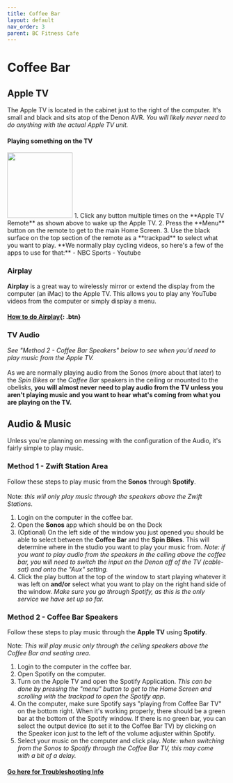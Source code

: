 ```yaml
---
title: Coffee Bar
layout: default
nav_order: 3
parent: BC Fitness Cafe
---
```

# Coffee Bar
## Apple TV
The Apple TV is located in the cabinet just to the right of the computer. It's small and black and sits atop of the Denon AVR. *You will likely never need to do anything with the actual Apple TV unit.*

#### Playing something on the TV
<img src="{{site.baseurl}}/images/apple-tv-remote.jpeg" style="height:150px;">
1. Click any button multiple times on the **Apple TV Remote** as shown above to wake up the Apple TV.
2. Press the **Menu** button on the remote to get to the main Home Screen.
3. Use the black surface on the top section of the remote as a **trackpad** to select what you want to play. **We normally play cycling videos, so here's a few of the apps to use for that:**
- NBC Sports
- Youtube

### Airplay
**Airplay** is a great way to wirelessly mirror or extend the display from the computer (an iMac) to the Apple TV. This allows you to play any YouTube videos from the computer or simply display a menu.

#### [How to do Airplay](https://support.apple.com/guide/mac-help/stream-content-to-apple-tv-mh40624/mac){: .btn}
### TV Audio
*See "Method 2 - Coffee Bar Speakers" below to see when you'd need to play music from the Apple TV.*
<br><br>
As we are normally playing audio from the Sonos (more about that later) to the *Spin Bikes* or the *Coffee Bar* speakers in the ceiling or mounted to the obelisks, **you will almost never need to play audio from the TV unless you aren't playing music and you want to hear what's coming from what you are playing on the TV.**
## Audio & Music
Unless you're planning on messing with the configuration of the Audio, it's fairly simple to play music.

### Method 1 - Zwift Station Area

Follow these steps to play music from the **Sonos** through **Spotify**. 
<br><br>
Note: *this will only play music through the speakers above the Zwift Stations*.
1. Login on the computer in the coffee bar.
2. Open the **Sonos** app which should be on the Dock
3. (Optional) On the left side of the window you just opened you should be able to select between the **Coffee Bar** and the **Spin Bikes**. This will determine where in the studio you want to play your music from. *Note: if you want to play audio from the speakers in the ceiling above the coffee bar, you will need to switch the input on the Denon off of the TV (cable-sat) and onto the "Aux" setting.*
4. Click the play button at the top of the window to start playing whatever it was left on **and/or** select what you want to play on the right hand side of the window. *Make sure you go through Spotify, as this is the only service we have set up so far.*

### Method 2 - Coffee Bar Speakers
Follow these steps to play music through the **Apple TV** using **Spotify**.

Note: *This will play music only through the ceiling speakers above the Coffee Bar and seating area.* 

1. Login to the computer in the coffee bar.
2. Open Spotify on the computer.
2. Turn on the Apple TV and   open the Spotify Application. *This can be done by pressing the "menu" button to get to the Home Screen and scrolling with the trackpad to open the Spotify app*.
3. On the computer, make sure Spotify says "playing from Coffee Bar  TV" on the bottom right.  When it's working properly, there should be a green bar at the bottom of the Spotify window. If there is no green bar, you can select the output device   (to set it to the Coffee Bar TV) by clicking on the Speaker icon just to the left of the volume adjuster within Spotify.
3. Select your music on the computer and click play. *Note: when switching from the Sonos to Spotify through the Coffee Bar TV, this may come with a bit of a delay.*
#### [Go here for Troubleshooting Info]({{site.baseurl}}/docs/bc_fitness_cafe/it-maintenance/)